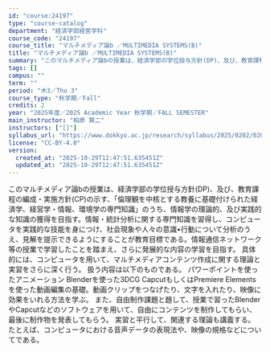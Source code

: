 ```yaml
---
id: "course:24197"
type: "course-catalog"
department: "経済学部経営学科"
course_code: "24197"
course_title: "マルチメディア論b ／MULTIMEDIA SYSTEMS(B)"
title: "マルチメディア論b ／MULTIMEDIA SYSTEMS(B)"
summary: "このマルチメディア論bの授業は、経済学部の学位授与方針(DP)、及び、教育課程の編成・実施方針(CP)の示す、「倫理観を中核とする教養に基礎付けられた経済学、経営学・情報、環境学の専門知識」のうち、情報学の理論的、及び実践的な知識の獲得を目…"
tags: []
campus: ""
term: ""
period: "木3／Thu 3"
course_type: "秋学期／Fall"
credits: 2
year: "2025年度／2025 Academic Year 秋学期／FALL SEMESTER"
main_instructor: "柏原 賢二"
instructors: ["[]"]
syllabus_url: "https://www.dokkyo.ac.jp/research/syllabus/2025/0202/0202_24197_ja_JP.html"
license: "CC-BY-4.0"
version:
  created_at: "2025-10-29T12:47:51.635451Z"
  updated_at: "2025-10-29T12:47:51.635451Z"
---
```

このマルチメディア論bの授業は、経済学部の学位授与方針(DP)、及び、教育課程の編成・実施方針(CP)の示す、「倫理観を中核とする教養に基礎付けられた経済学、経営学・情報、環境学の専門知識」のうち、情報学の理論的、及び実践的な知識の獲得を目指す。情報・統計分析に関する専門知識を習得し、コンピュータを実践的な技能を身につけ、社会現象や人々の意識•行動について分析のうえ、見解を提示できるようにすることが教育目標である。情報通信ネットワーク等の授業で学習したことを踏まえ、さらに発展的な内容の学習を目指す。 具体的には、コンピュータを用いて、マルチメディアコンテンツ作成に関する理論と実習をさらに深く行う。 扱う内容は以下のものである。 パワーポイントを使ったアニメーション Blenderを使った3DCG CapcutもしくはPremiere Elementsを使った動画編集の基礎。動画クリップをつなげたり、文字を入れたり、映像に効果をいれる方法を学ぶ。 また、自由制作課題と題して、授業で習ったBlenderやCapcutなどのソフトウェアを用いて、自由にコンテンツを制作してもらい、最後に制作物を発表してもらう。 実習と平行して、関連する理論も講義する。たとえば、コンピュータにおける音声データの表現法や、映像の規格などについてである。
